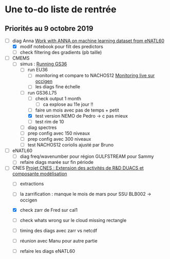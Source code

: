 # Une to-do liste de rentrée 
## Priorités au 9 octobre 2019

- [ ] diag Anna [Work with ANNA on machine learning dataset from eNATL60](bear://x-callback-url/open-note?id=9810682E-A076-47A2-9D59-C508256F34FE-276-00001A8259A6177A)
	- [x] modif notebook pour filt des predictors
	- [ ] check filtering des gradients (pb taille)

- [ ] CMEMS
	- [ ] simus : [Running GS36](bear://x-callback-url/open-note?id=1094DA27-2A85-44D8-8762-E5C87EBF2FC0-463-00000D493224DCEC)
		- [ ] run EU36
			- [ ] monitoring et compare to NACHOS12 [Monitoring live sur occigen](bear://x-callback-url/open-note?id=281B1B52-C924-43F8-A381-450674A76AA7-649-000090B2ECB31EC7)
			- [ ] les diags fine échelle
		- [ ] run GS36.L75
			- [ ] check output 1 month
				- [ ] ca explose au 11e jour !!
			- [ ] faire un mois avec pas de temps + petit
			- [x] test version NEMO de Pedro -> c pas mieux
			- [ ] test rim de 10
		- [ ] diag spectres
		- [ ] prep config avec 150 niveaux
		- [ ] prep config avec 300 niveaux
		- [ ] test NACHOS12 coriolis ajusté par Bruno

- [ ] eNATL60
	- [ ] diag freq/wavenumber pour région GULFSTREAM pour Sammy
	- [ ] refaire diags marée sur fin période

- [ ] CNES [Projet CNES : Extension des activités de R&D DUACS et composante modélisation](bear://x-callback-url/open-note?id=057254B1-C703-4860-B8B3-DD08C6DA3CA9-8201-0001BA67D1AD52E8)
	- [ ] extractions
		
	- [ ] la zarrification : manque le mois de mars pour SSU BLB002 -> occigen
	- [x] check zarr de Fred sur cal1
	- [ ] check whats wrong sur le cloud missing rectangle
	- [ ] timing des diags avec zarr vs netcdf
	- [ ] réunion avec Manu pour autre partie
	- [ ] refaire les diags eNATL60


		
